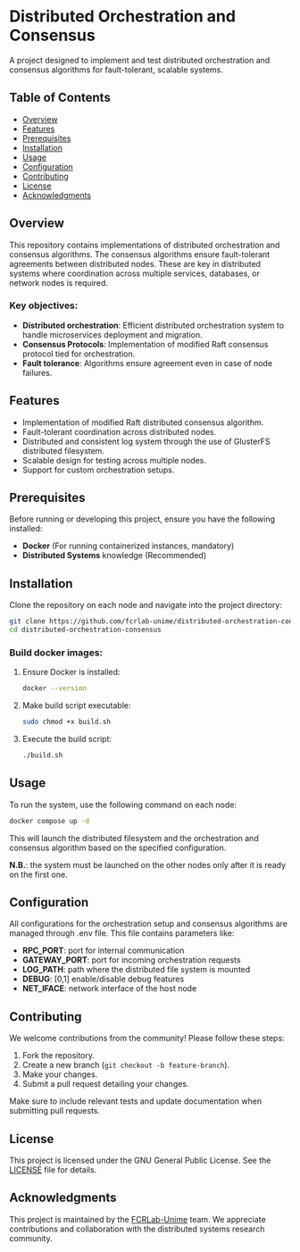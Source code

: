 
# Distributed Orchestration and Consensus

A project designed to implement and test distributed orchestration and consensus algorithms for fault-tolerant, scalable systems.

## Table of Contents

- [Overview](#overview)
- [Features](#features)
- [Prerequisites](#prerequisites)
- [Installation](#installation)
- [Usage](#usage)
- [Configuration](#configuration)
- [Contributing](#contributing)
- [License](#license)
- [Acknowledgments](#acknowledgments)

## Overview

This repository contains implementations of distributed orchestration and consensus algorithms. The consensus algorithms ensure fault-tolerant agreements between distributed nodes. These are key in distributed systems where coordination across multiple services, databases, or network nodes is required.

### Key objectives:
- **Distributed orchestration**: Efficient distributed orchestration system to handle microservices deployment and migration.
- **Consensus Protocols**: Implementation of modified Raft consensus protocol tied for orchestration.
- **Fault tolerance**: Algorithms ensure agreement even in case of node failures.

## Features

- Implementation of modified Raft distributed consensus algorithm.
- Fault-tolerant coordination across distributed nodes.
- Distributed and consistent log system through the use of GlusterFS distributed filesystem.
- Scalable design for testing across multiple nodes.
- Support for custom orchestration setups.
  
## Prerequisites

Before running or developing this project, ensure you have the following installed:

- **Docker** (For running containerized instances, mandatory)
- **Distributed Systems** knowledge (Recommended)

## Installation

Clone the repository on each node and navigate into the project directory:

```bash
git clone https://github.com/fcrlab-unime/distributed-orchestration-consensus.git
cd distributed-orchestration-consensus
```

### Build docker images:

1. Ensure Docker is installed:
   ```bash
   docker --version
   ```

2. Make build script executable:
   ```bash
   sudo chmod +x build.sh
   ```

3. Execute the build script:
   ```bash
   ./build.sh
   ```
## Usage

To run the system, use the following command on each node:

```bash
docker compose up -d
```

This will launch the distributed filesystem and the orchestration and consensus algorithm based on the specified configuration.

**N.B.**: the system must be launched on the other nodes only after it is ready on the first one.

## Configuration

All configurations for the orchestration setup and consensus algorithms are managed through .env file. This file contains parameters like:

- **RPC_PORT**: port for internal communication
- **GATEWAY_PORT**: port for incoming orchestration requests
- **LOG_PATH**: path where the distributed file system is mounted
- **DEBUG**: [0,1] enable/disable debug features
- **NET_IFACE**: network interface of the host node

## Contributing

We welcome contributions from the community! Please follow these steps:

1. Fork the repository.
2. Create a new branch (`git checkout -b feature-branch`).
3. Make your changes.
4. Submit a pull request detailing your changes.

Make sure to include relevant tests and update documentation when submitting pull requests.

## License

This project is licensed under the GNU General Public License. See the [LICENSE](LICENSE) file for details.

## Acknowledgments

This project is maintained by the [FCRLab-Unime](https://github.com/fcrlab-unime) team. We appreciate contributions and collaboration with the distributed systems research community.
